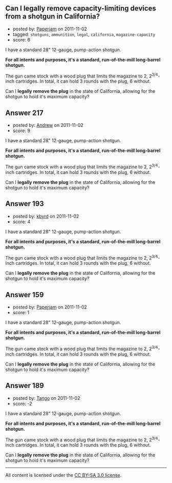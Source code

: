 ## Can I legally remove capacity-limiting devices from a shotgun in California?

- posted by: [Paperjam](https://stackexchange.com/users/-1/125-paperjam) on 2011-11-02
- tagged: `shotguns`, `ammunition`, `legal`, `california`, `magazine-capacity`
- score: 6

I have a standard 28" 12-gauge, pump-action shotgun.

**For all intents and purposes, it's a standard, run-of-the-mill long-barrel shotgun.**

The gun came stock with a wood plug that limits the magazine to 2, 2<sup>3/4</sup>-inch cartridges. In total, it can hold 3 rounds with the plug, 6 without.

Can I **legally remove the plug** in the state of California, allowing for the shotgun to hold it's maximum capacity?


## Answer 217

- posted by: [Andrew](https://stackexchange.com/users/-1/17-andrew) on 2011-11-02
- score: 9

I have a standard 28" 12-gauge, pump-action shotgun.

**For all intents and purposes, it's a standard, run-of-the-mill long-barrel shotgun.**

The gun came stock with a wood plug that limits the magazine to 2, 2<sup>3/4</sup>-inch cartridges. In total, it can hold 3 rounds with the plug, 6 without.

Can I **legally remove the plug** in the state of California, allowing for the shotgun to hold it's maximum capacity?


## Answer 193

- posted by: [kbyrd](https://stackexchange.com/users/-1/37-kbyrd) on 2011-11-02
- score: 4

I have a standard 28" 12-gauge, pump-action shotgun.

**For all intents and purposes, it's a standard, run-of-the-mill long-barrel shotgun.**

The gun came stock with a wood plug that limits the magazine to 2, 2<sup>3/4</sup>-inch cartridges. In total, it can hold 3 rounds with the plug, 6 without.

Can I **legally remove the plug** in the state of California, allowing for the shotgun to hold it's maximum capacity?


## Answer 159

- posted by: [Paperjam](https://stackexchange.com/users/-1/125-paperjam) on 2011-11-02
- score: 1

I have a standard 28" 12-gauge, pump-action shotgun.

**For all intents and purposes, it's a standard, run-of-the-mill long-barrel shotgun.**

The gun came stock with a wood plug that limits the magazine to 2, 2<sup>3/4</sup>-inch cartridges. In total, it can hold 3 rounds with the plug, 6 without.

Can I **legally remove the plug** in the state of California, allowing for the shotgun to hold it's maximum capacity?


## Answer 189

- posted by: [Tango](https://stackexchange.com/users/-1/65-tango) on 2011-11-02
- score: -2

I have a standard 28" 12-gauge, pump-action shotgun.

**For all intents and purposes, it's a standard, run-of-the-mill long-barrel shotgun.**

The gun came stock with a wood plug that limits the magazine to 2, 2<sup>3/4</sup>-inch cartridges. In total, it can hold 3 rounds with the plug, 6 without.

Can I **legally remove the plug** in the state of California, allowing for the shotgun to hold it's maximum capacity?



---

All content is licensed under the [CC BY-SA 3.0 license](https://creativecommons.org/licenses/by-sa/3.0/).
